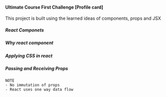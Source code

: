 #### Ultimate Course First Challenge [Profile card]

This project is built using the learned ideas of components, props and JSX

##### React Componets

##### Why react component

##### Applying CSS in react

##### Passing and Receiving Props

    NOTE
    - No immutation of props
    - React uses one way data flow
